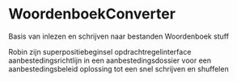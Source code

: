 # WoordenboekConverter
Basis van inlezen en schrijven naar bestanden
Woordenboek stuff

Robin zijn superpositiebeginsel opdrachtregelinterface aanbestedingsrichtlijn in een aanbestedingsdossier voor een aanbestedingsbeleid oplossing tot een snel schrijven en shuffelen
